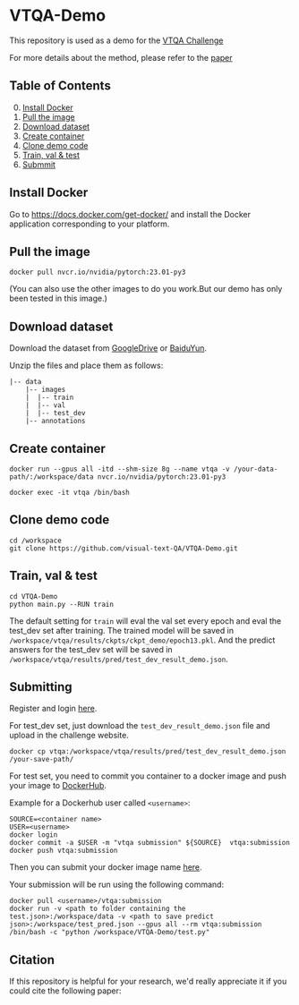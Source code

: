 # VTQA-Demo

This repository is used as a demo for the [VTQA Challenge](https://visual-text-qa.github.io/)

For more details about the method, please refer to the [paper](https://arxiv.org/abs/***)

## Table of Contents

0. [Install Docker](#Prerequisites)
0. [Pull the image](#Training)
0. [Download dataset](#Validation-and-Testing)
0. [Create container](#Pretrained-models)
0. [Clone demo code](#Pretrained-models)
0. [Train, val & test](#citation)
0. [Submmit](#citation)

## Install Docker

Go to <https://docs.docker.com/get-docker/> and install the Docker application corresponding to your platform.

## Pull the image

```
docker pull nvcr.io/nvidia/pytorch:23.01-py3
```

(You can also use the other images to do you work.But our demo has only been tested in this image.)

## Download dataset

Download the dataset from [GoogleDrive](https://drive.google.com/file/d/1UA2yYFvoWTjBoFrqKy6KxeIEnynd6qlP/view?usp=sharing) or [BaiduYun](https://pan.baidu.com/s/1mIHGO18Jhjyb2XHHsIGBeA?pwd=4dce).

Unzip the files and place them as follows:

```angular2html
|-- data
	|-- images
	|  |-- train
	|  |-- val
	|  |-- test_dev
    |-- annotations
```

## Create container

```
docker run --gpus all -itd --shm-size 8g --name vtqa -v /your-data-path/:/workspace/data nvcr.io/nvidia/pytorch:23.01-py3
```

```
docker exec -it vtqa /bin/bash
```

## Clone demo code

```
cd /workspace
git clone https://github.com/visual-text-QA/VTQA-Demo.git
```

## Train, val & test

```
cd VTQA-Demo
python main.py --RUN train
```

The default setting for `train` will eval the val set every epoch and eval the test_dev set after training. The trained model will be saved in `/workspace/vtqa/results/ckpts/ckpt_demo/epoch13.pkl`. And the predict answers for the test_dev set will be saved in `/workspace/vtqa/results/pred/test_dev_result_demo.json`.

## Submitting

Register and login [here](http://81.70.95.220:20035/).

For test_dev set, just download the `test_dev_result_demo.json` file and upload in the challenge website.

```
docker cp vtqa:/workspace/vtqa/results/pred/test_dev_result_demo.json /your-save-path/
```

For test set, you need to commit you container to a docker image and push your image to [DockerHub](https://hub.docker.com/).

Example for a Dockerhub user called `<username>`:
```
SOURCE=<container name>
USER=<username>
docker login
docker commit -a $USER -m "vtqa submission" ${SOURCE}  vtqa:submission
docker push vtqa:submission
```

Then you can submit your docker image name [here](http://81.70.95.220:20035/).

Your submission will be run using the following command: 

```
docker pull <username>/vtqa:submission
docker run -v <path to folder containing the test.json>:/workspace/data -v <path to save predict json>:/workspace/test_pred.json --gpus all --rm vtqa:submission /bin/bash -c "python /workspace/VTQA-Demo/test.py"
```

## Citation

If this repository is helpful for your research, we'd really appreciate it if you could cite the following paper:

```

```
